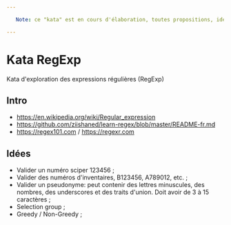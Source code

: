 ```yaml
---

   Note: ce "kata" est en cours d'élaboration, toutes propositions, idées, pull request, etc... seront très appréciées.

---
```



# Kata RegExp
Kata d'exploration des expressions régulières (RegExp)

## Intro

* https://en.wikipedia.org/wiki/Regular_expression
* https://github.com/ziishaned/learn-regex/blob/master/README-fr.md
* https://regex101.com / https://regexr.com

## Idées
* Valider un numéro sciper 123456 ;
* Valider des numéros d'inventaires, B123456, A789012, etc. ;
* Valider un pseudonyme: peut contenir des lettres minuscules, des nombres, des underscores et des traits d'union. Doit avoir de 3 à 15 caractères ;
* Selection group ;
* Greedy / Non-Greedy ;


